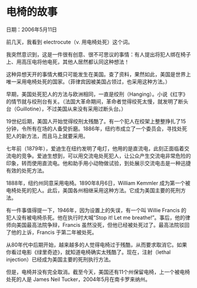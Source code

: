 # 电椅的故事

日期：2006年5月11日

前几天，我看到 electrocute（v. 用电椅处死）这个词。

我突然意识到，这是一件很有创意、很不可思议的事情：有人提出将犯人绑在椅子上、用高压电将他电死，其他人居然都认同这种想法！

这种异想天开的事情大概只可能发生在美国。查了资料，果然如此，美国是世界上唯一采用电椅处死的国家。（菲律宾因被美国占领过，也采用这种方法。）

早期，美国处死犯人的方法与欧洲相同，一直是绞刑（Hanging）。小说《红字》的情节就与绞刑台有关。（法国大革命期间，革命者觉得绞死太慢，就发明了断头台（Guillotine），不过美国从来没有采用过断头台。）

19世纪后期，美国人开始觉得绞刑太残酷了。有一个犯人在绞架上整整挣扎了15分钟，令所有在场的人备受折磨。1886年，纽约市成立了一个委员会，寻找处死犯人的新方法，而且马上就要采用。

七年前（1879年），爱迪生在纽约发明了电灯，他用的是直流电，此刻正面临着交流电的竞争。爱迪生想到，可以用交流电处死犯人，让公众产生交流电非常危险的印象，转而使用直流电。他和助手用小动物做试验，到处展示交流电击是一种迅捷有效的处死方法。

1888年，纽约州同意采用电椅。1890年8月6日，William Kemmler 成为第一个被电椅处死的犯人。此后，美国各州相继采用这种方法。它成为美国主要的死刑方法。

有一件事值得提一下，1946年，因为设置上的失误，有一个叫 Willie Francis 的犯人没有被电椅杀死。他在执行时大喊“Stop it! Let me breathe!”。事后，他的律师向美国最高法院争辩，Francis 虽然没死，但他已经被处死过了。最高法院驳回了他的上诉，Francis 于第二年被处死。

从80年代中后期开始，越来越多的人觉得电椅过于残酷，从而要求取消它。如果你看过电影《绿里奇迹》，就知道电椅确实太残酷了。现在，注射（lethal injection）已经成为美国主要的死刑执行方法。

但是，电椅并没有完全取消。截至今天，美国还有11个州保留电椅，上一个被电椅处死的人是 James Neil Tucker，2004年5月在南卡罗来纳州。

